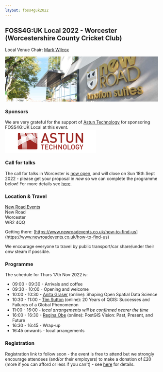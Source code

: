 ```yaml
---
layout: foss4guk2022
---
```


## FOSS4G:UK Local 2022 - Worcester (Worcestershire County Cricket Club)

Local Venue Chair: [Mark Wilcox](https://twitter.com/MarkJWilcox0801)

<img src="images/new_road.jpg" width="600" align="middle">

### Sponsors
We are very grateful for the support of [Astun Technology](https://www.astuntechnology.com) for sponsoring FOSS4G:UK Local at this event.<br>
[<img src="images/ASTUN_LOGO.jpg" width="300" align="middle">](https://www.astuntechnology.com)

### Call for talks
The call for talks in Worcester is [now open](https://forms.gle/HfBkq5LSrDpCfp4G9), and will close on Sun 18th Sept 2022 - please get your proposal in *now* so we can complete the programme below! For more details see [here](https://uk.osgeo.org/foss4guk2022local/index.html#call-for-talks).

### Location & Travel
[New Road Events](https://www.openstreetmap.org/#map=19/52.18923/-2.22680)<br>
New Road<br>
Worcester<br>
WR2 4QQ

Getting there: [https://www.newroadevents.co.uk/how-to-find-us](https://www.newroadevents.co.uk/how-to-find-us)

We encourage everyone to travel by public transport/car share/under their onw steam if possible.

### Programme

The schedule for Thurs 17th Nov 2022 is:
- 09:00 - 09:30 - Arrivals and coffee
- 09:30 - 10:00 - Opening and welcome
- 10:00 - 10:30 - [Anita Graser](https://anitagraser.com/) (online): Shaping Open Spatial Data Science
- 10:30 - 11:00 - [Tim Sutton](https://kartoza.com/en/people/person/tim/) (online): 20 Years of QGIS: Successes and Failures of a Global Phenomenon
- 11:00 - 16:00 - *local arrangements will be confirmed nearer the time*
- 16:00 - 16:30 - [Regina Obe](https://twitter.com/reginaobe) (online): PostGIS Vision: Past, Present, and Future
- 16:30 - 16:45 - Wrap-up
- 16:45 onwards - local arrangements

### Registration 

Registration link to follow soon - the event is free to attend but we strongly encourage attendees (and/or their employers) to make a donation of £20 (more if you can afford or less if you can't) - see [here](https://uk.osgeo.org/foss4guk2022local/index.html#registration) for details.
